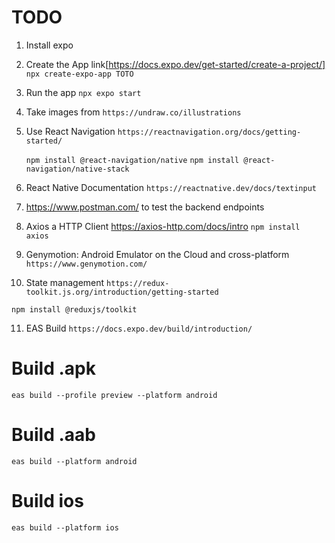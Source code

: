 # TODO

1. Install expo

2. Create the App link[https://docs.expo.dev/get-started/create-a-project/]
   `npx create-expo-app TOTO`

3. Run the app
   `npx expo start`

4. Take images from
   `https://undraw.co/illustrations`

5. Use React Navigation
   `https://reactnavigation.org/docs/getting-started/`

   `npm install @react-navigation/native`
   `npm install @react-navigation/native-stack`

6. React Native Documentation
   `https://reactnative.dev/docs/textinput`

7. https://www.postman.com/ to test the
   backend endpoints

8. Axios a HTTP Client
   https://axios-http.com/docs/intro
   `npm install axios`

9. Genymotion: Android Emulator on the Cloud and cross-platform
   `https://www.genymotion.com/`

10. State management `https://redux-toolkit.js.org/introduction/getting-started`

`npm install @reduxjs/toolkit`

11. EAS Build
    `https://docs.expo.dev/build/introduction/`

# Build .apk

`eas build --profile preview --platform android`

# Build .aab

`eas build --platform android`

# Build ios

`eas build --platform ios`
